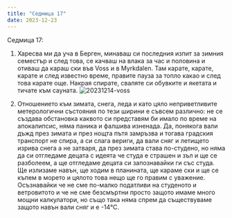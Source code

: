 ```yaml
---
title: "Седмица 17"
date: 2023-12-23
---
```


Седмица 17:

1. Харесва ми да уча в Берген, минаваш си последния изпит за зимния семестър и след това, се качваш на влака за час и половина и отиваш да караш ски във Voss и в Myrkdalen. Там карате, карате, карате и след известно време, правите пауза за топло какао и след това карате още. Накрая спирате, сваляте си обувките и якетата и тичате към сауната. 
![20231214-voss](https://github.com/wiseblondie/brum-thoughts-chain/assets/133108671/d7545acd-01ed-4f3c-876f-9a5ff824fe04)


2. Отношението към зимата, снега, леда и като цяло неприветливите метерологични състояния по тези ширини е съвсем различно: не се създава обстановка каквото си представям би имало по време на апокалипсис, няма паника и фалшива изненада. 
Да, понякога вали дъжд през зимата и през нощта пътя замръзва и тогава градския транспорт не спира, а си слага вериги, да вали сняг и летището изрива снега а не затваря, да през зимата става по-студено, но няма да си отгледаме децата с идеята че студа е страшен и зъл и ще се разболеем, а ще отгледаме децата си запознавайки ги със студа. Ще излизаме навън, ще ходим в планината, ще караме ски и ще се къпем в морето и цялото това нещо ще го правим с уважение. Осъзнавайки че не сме по-малко податливи на студеното и ветровитото и че не сме безсмъртни просто защото имаме много мощни калкулатори, но също така няма спрем да съществуваме защото навън вали сняг и е -14℃.
